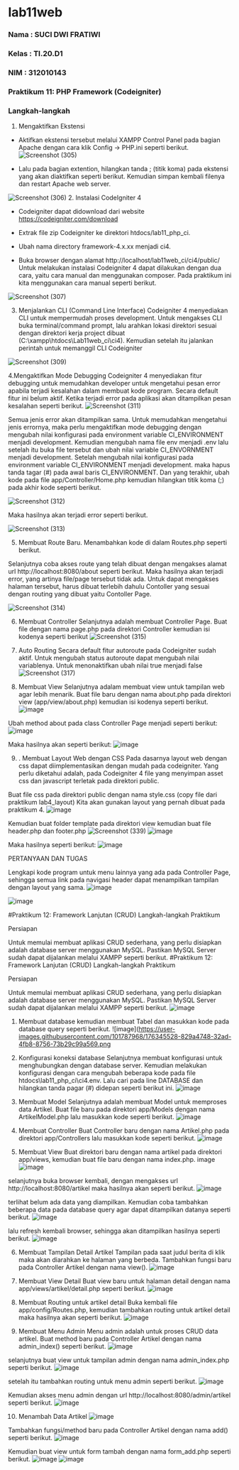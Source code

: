 # lab11web

### Nama  : SUCI DWI FRATIWI
### Kelas : TI.20.D1
### NIM   : 312010143

### Praktikum 11: PHP Framework (Codeigniter)
### Langkah-langkah
1. Mengaktifkan Ekstensi
- Aktifkan ekstensi tersebut melalui XAMPP Control Panel pada bagian Apache dengan cara klik Config -> PHP.ini seperti berikut.
![Screenshot (305)](https://user-images.githubusercontent.com/101787968/174429021-75e0a8f6-05ad-4e6a-879d-249a21ce13b0.png)

- Lalu pada bagian extention, hilangkan tanda ; (titik koma) pada ekstensi yang akan diaktifkan seperti berikut. Kemudian simpan kembali filenya dan restart Apache web server.

![Screenshot (306)](https://user-images.githubusercontent.com/101787968/174429090-20ae8c50-880e-4841-b7a5-cdff8ffdeb6c.png)
2. Instalasi CodeIgniter 4
- Codeigniter dapat didownload dari website https://codeigniter.com/download

- Extrak file zip Codeigniter ke direktori htdocs/lab11_php_ci.

- Ubah nama directory framework-4.x.xx menjadi ci4.

- Buka browser dengan alamat http://localhost/lab11web_ci/ci4/public/ Untuk melakukan instalasi Codeigniter 4 dapat dilakukan dengan dua cara, yaitu cara manual dan menggunakan composer. Pada praktikum ini kita menggunakan cara manual seperti berikut.

![Screenshot (307)](https://user-images.githubusercontent.com/101787968/174429120-3832949c-3b63-4198-b068-3227019d9da5.png)

3. Menjalankan CLI (Command Line Interface)
Codeigniter 4 menyediakan CLI untuk mempermudah proses development. Untuk mengakses CLI buka terminal/command prompt, lalu arahkan lokasi direktori sesuai dengan direktori kerja project dibuat (C:\xampp\htdocs\Lab11web_ci\ci4). Kemudian setelah itu jalankan perintah untuk memanggil CLI Codeigniter

![Screenshot (309)](https://user-images.githubusercontent.com/101787968/174429158-779a2cde-5d5f-4e8d-af7d-0923566d5e96.png)

4.Mengaktifkan Mode Debugging Codeigniter 4 menyediakan fitur debugging untuk memudahkan developer untuk mengetahui pesan error apabila terjadi kesalahan dalam membuat kode program. Secara default fitur ini belum aktif. Ketika terjadi error pada aplikasi akan ditampilkan pesan kesalahan seperti berikut.
![Screenshot (311)](https://user-images.githubusercontent.com/101787968/174429817-d67afe52-ef35-4005-88f1-57f2ad738a57.png)

Semua jenis error akan ditampilkan sama. Untuk memudahkan mengetahui jenis errornya, maka perlu mengaktifkan mode debugging dengan mengubah nilai konfigurasi pada environment variable CI_ENVIRONMENT menjadi development. Kemudian mengubah nama file env menjadi .env lalu setelah itu buka file tersebut dan ubah nilai variable CI_ENVORNMENT menjadi development. Setelah mengubah nilai konfigurasi pada environment variable CI_ENVIRONMENT menjadi development. maka hapus tanda tagar (#) pada awal baris CI_ENVIRONMENT. Dan yang terakhir, ubah kode pada file app/Controller/Home.php kemudian hilangkan titik koma (;) pada akhir kode seperti berikut.

![Screenshot (312)](https://user-images.githubusercontent.com/101787968/174461279-3bfacf28-7463-489e-a151-b519ba3d69c1.png)

Maka hasilnya akan terjadi error seperti berikut.

![Screenshot (313)](https://user-images.githubusercontent.com/101787968/174461283-d0f89f22-59af-4721-8a3f-422b1fb2e12b.png)

5. Membuat Route Baru. Menambahkan kode di dalam Routes.php seperti berikut.


Selanjutnya coba akses route yang telah dibuat dengan mengakses alamat url http://localhost:8080/about seperti berikut. Maka hasilnya akan terjadi error, yang artinya file/page tersebut tidak ada. Untuk dapat mengakses halaman tersebut, harus dibuat terlebih dahulu Contoller yang sesuai dengan routing yang dibuat yaitu Contoller Page.

![Screenshot (314)](https://user-images.githubusercontent.com/101787968/174461310-99b97e36-e574-42ac-a861-223940e6f312.png)

6. Membuat Controller
Selanjutnya adalah membuat Controller Page. Buat file dengan nama page.php pada direktori Controller kemudian isi kodenya seperti berikut
![Screenshot (315)](https://user-images.githubusercontent.com/101787968/174461318-c1aae4e6-b185-4f33-9933-6ae98f009b0e.png)

7. Auto Routing
Secara default fitur autoroute pada Codeigniter sudah aktif. Untuk mengubah status autoroute dapat mengubah nilai variablenya. Untuk menonaktifkan ubah nilai true menjadi false
![Screenshot (317)](https://user-images.githubusercontent.com/101787968/174461331-0e850516-c6a1-43ae-a971-aa00c921bf6d.png)

8. Membuat View
Selanjutnya adalam membuat view untuk tampilan web agar lebih menarik. Buat file baru dengan nama about.php pada direktori view (app/view/about.php) kemudian isi kodenya seperti berikut.
![image](https://user-images.githubusercontent.com/101787968/174806219-7bfe2114-c2d6-43c6-a261-19876185f848.png)

Ubah method about pada class Controller Page menjadi seperti berikut:
![image](https://user-images.githubusercontent.com/101787968/174806585-5e886593-b0fc-485f-abd9-4a595dd4a26c.png)

Maka hasilnya akan seperti berikut:
![image](https://user-images.githubusercontent.com/101787968/174806831-b9cd00f8-7508-4884-889c-e2d18d95ec2a.png)

9. . Membuat Layout Web dengan CSS
Pada dasarnya layout web dengan css dapat diimplementasikan dengan mudah pada codeigniter. Yang perlu diketahui adalah, pada Codeigniter 4 file yang menyimpan asset css dan javascript terletak pada direktori public.

Buat file css pada direktori public dengan nama style.css (copy file dari praktikum lab4_layout) Kita akan gunakan layout yang pernah dibuat pada praktikum 4.
![image](https://user-images.githubusercontent.com/101787968/174806918-bf376b83-c69c-4e23-9c73-fd23ffe76670.png)


Kemudian buat folder template pada direktori view kemudian buat file header.php dan footer.php
![Screenshot (339)](https://user-images.githubusercontent.com/101787968/174807168-a664e60f-13a1-4190-89c1-866efe8b6439.png)
![image](https://user-images.githubusercontent.com/101787968/174807248-769a2d6a-51db-4355-8daa-ddcab2db0c76.png)

Maka hasilnya seperti berikut:
![image](https://user-images.githubusercontent.com/101787968/174807345-a71d4c82-022b-4c42-a9f1-8c04103acb2b.png)

PERTANYAAN DAN TUGAS

Lengkapi kode program untuk menu lainnya yang ada pada Controller Page, sehingga semua link pada navigasi header dapat menampilkan tampilan dengan layout yang sama.
![image](https://user-images.githubusercontent.com/101787968/174808319-474f7a45-27b7-4491-9a6a-56c952d2edec.png)

![image](https://user-images.githubusercontent.com/101787968/174809334-07bf8513-dc5e-4c0c-9867-8ac8acf72b8e.png)

#Praktikum 12: Framework Lanjutan (CRUD) Langkah-langkah Praktikum

Persiapan

Untuk memulai membuat aplikasi CRUD sederhana, yang perlu disiapkan adalah database server menggunakan MySQL. Pastikan MySQL Server sudah dapat dijalankan melalui XAMPP seperti berikut. #Praktikum 12: Framework Lanjutan (CRUD) Langkah-langkah Praktikum

Persiapan

Untuk memulai membuat aplikasi CRUD sederhana, yang perlu disiapkan adalah database server menggunakan MySQL. Pastikan MySQL Server sudah dapat dijalankan melalui XAMPP seperti berikut.
![image](https://user-images.githubusercontent.com/101787968/176345501-550efb72-9576-4e46-beb3-0adb08c41ed5.png)

1. Membuat database kemudian membuat Tabel dan masukkan kode pada database query seperti berikut.
![image](https://user-images.githubusercontent.com/101787968/176345528-829a4748-32ad-4fb8-8756-73b29c99a569.png

2. Konfigurasi koneksi database Selanjutnya membuat konfigurasi untuk menghubungkan dengan database server. Kemudian melakukan konfigurasi dengan cara mengubah beberapa kode pada file htdocs\lab11_php_ci\ci4.env. Lalu cari pada line DATABASE dan hilangkan tanda pagar (#) didepan seperti berikut ini.
![image](https://user-images.githubusercontent.com/101787968/176345588-bd91cb87-c2f3-4e48-98c7-489551cf81a3.png)

3. Membuat Model Selanjutnya adalah membuat Model untuk memproses data Artikel. Buat file baru pada direktori app/Models dengan nama ArtikelModel.php lalu masukkan kode seperti berikut.
![image](https://user-images.githubusercontent.com/101787968/176345675-9adcaa7f-b397-4c47-9226-b713c8cbd75a.png)

4. Membuat Controller Buat Controller baru dengan nama Artikel.php pada direktori app/Controllers lalu masukkan kode seperti berikut.
![image](https://user-images.githubusercontent.com/101787968/176345856-e535003d-b62e-4180-b7a6-d8cc231793f9.png)

5. Membuat View Buat direktori baru dengan nama artikel pada direktori app/views, kemudian buat file baru
dengan nama index.php. image
![image](https://user-images.githubusercontent.com/101787968/176345819-ef68db30-48a4-4459-9cb6-583adf4b07ec.png)

selanjutnya buka browser kembali, dengan mengakses url http://localhost:8080/artikel maka hasilnya akan seperti berikut.
![image](https://user-images.githubusercontent.com/101787968/176345742-30caec5e-242c-460a-bcba-084fcdb6a907.png)

terlihat belum ada data yang diampilkan. Kemudian coba tambahkan beberapa data pada database query agar dapat ditampilkan datanya seperti berikut. 
![image](https://user-images.githubusercontent.com/101787968/176346080-1fe20508-4284-49e0-85f2-e8c487c655d2.png)

lalu refresh kembali browser, sehingga akan ditampilkan hasilnya seperti berikut.
![image](https://user-images.githubusercontent.com/101787968/176346114-54c6e9bc-9fa9-4234-a9e7-ca1c8841a980.png)

6. Membuat Tampilan Detail Artikel
Tampilan pada saat judul berita di klik maka akan diarahkan ke halaman yang berbeda. Tambahkan fungsi baru pada Controller Artikel dengan nama view().
![image](https://user-images.githubusercontent.com/101787968/176346191-ab1cc362-b77f-48b1-bae9-f0cef3e1a1ff.png)

7. Membuat View Detail Buat view baru untuk halaman detail dengan nama app/views/artikel/detail.php seperti berikut.
![image](https://user-images.githubusercontent.com/101787968/176346231-5d3cbe68-6e7a-43e0-beff-8766f89537de.png)

8. Membuat Routing untuk artikel detail Buka kembali file app/config/Routes.php, kemudian tambahkan routing untuk artikel detail maka hasilnya akan seperti berikut.
![image](https://user-images.githubusercontent.com/101787968/176346280-35ecb6a2-dca3-470d-8b4b-b115b7ef3778.png)

9. Membuat Menu Admin Menu admin adalah untuk proses CRUD data artikel. Buat method baru pada Controller Artikel dengan nama admin_index() seperti berikut.
![image](https://user-images.githubusercontent.com/101787968/176346299-601516b8-fd6a-4179-aa4a-b40e5413c07a.png)

selanjutnya buat view untuk tampilan admin dengan nama admin_index.php seperti berikut.
![image](https://user-images.githubusercontent.com/101787968/176346333-6ec07ebc-ab26-40aa-a9c5-ae908cd820c9.png)

setelah itu tambahkan routing untuk menu admin seperti berikut.
![image](https://user-images.githubusercontent.com/101787968/176346370-81cce2d8-ecd2-4645-93a0-586681f8bc9e.png)

Kemudian akses menu admin dengan url http://localhost:8080/admin/artikel seperti berikut.
![image](https://user-images.githubusercontent.com/101787968/176346407-651d7e33-c588-4c8b-9d7d-b74e9f8044be.png)

10. Menambah Data Artikel
![image](https://user-images.githubusercontent.com/101787968/176346455-5da6c262-3cc3-4bde-8b3e-44420c7ebbd6.png)

Tambahkan fungsi/method baru pada Controller Artikel dengan nama add() seperti berikut.
![image](https://user-images.githubusercontent.com/101787968/176346652-53d082db-db2d-4db6-8f42-443a2d4db585.png)

Kemudian buat view untuk form tambah dengan nama form_add.php seperti berikut.
![image](https://user-images.githubusercontent.com/101787968/176346561-4203cd4f-f571-40a9-8103-35bc5acff28e.png)
![image](https://user-images.githubusercontent.com/101787968/176346698-78070a82-0f25-426e-b57f-396431d552ce.png)

